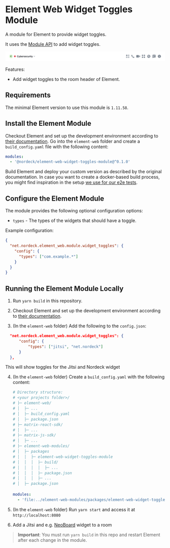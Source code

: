 # Element Web Widget Toggles Module

A module for Element to provide widget toggles.

It uses the [Module API](https://www.npmjs.com/package/@matrix-org/react-sdk-module-api) to add widget toggles.

<img src="./docs/widget-toggles.png" alt="widget toggles" />

Features:

- Add widget toggles to the room header of Element.

## Requirements

The minimal Element version to use this module is `1.11.58`.

## Install the Element Module

Checkout Element and set up the development environment according to [their documentation](https://github.com/vector-im/element-web/#building-from-source).
Go into the `element-web` folder and create a `build_config.yaml` file with the following content:

```yaml
modules:
  - '@nordeck/element-web-widget-toggles-module@^0.1.0'
```

Build Element and deploy your custom version as described by the original documentation.
In case you want to create a docker-based build process, you might find inspiration in the setup [we use for our e2e tests](../../e2e/src/deploy/elementWeb/Dockerfile).

## Configure the Element Module

The module provides the following optional configuration options:

- `types` - The types of the widgets that should have a toggle.

Example configuration:

```json
{
  "net.nordeck.element_web.module.widget_toggles": {
    "config": {
      "types": ["com.example.*"]
    }
  }
}
```

## Running the Element Module Locally

1. Run `yarn build` in this repository.

2. Checkout Element and set up the development environment according to [their documentation](https://github.com/vector-im/element-web/#building-from-source).

3. (In the `element-web` folder) Add the following to the `config.json`:

```json
  "net.nordeck.element_web.module.widget_toggles": {
      "config": {
          "types": ["jitsi", "net.nordeck"]
      }
  },
```

This will show toggles for the Jitsi and Nordeck widget

4. (In the `element-web` folder) Create a `build_config.yaml` with the following content:

   ```yaml
   # Directory structure:
   # <your projects folder>/
   # ├─ element-web/
   # │  ├─ ...
   # │  ├─ build_config.yaml
   # │  ├─ package.json
   # ├─ matrix-react-sdk/
   # │  ├─ ...
   # ├─ matrix-js-sdk/
   # │  ├─ ...
   # ├─ element-web-modules/
   # │  ├─ packages
   # │  │  ├─ element-web-widget-toggles-module
   # │  │  │  ├─ build/
   # │  │  │  │  ├─ ...
   # │  │  │  ├─ package.json
   # │  │  │  ├─ ...
   # │  ├─ package.json

   modules:
     - 'file:../element-web-modules/packages/element-web-widget-toggles-module'
   ```

5. (In the `element-web` folder) Run `yarn start` and access it at `http://localhost:8080`

6. Add a Jitsi and e.g. [NeoBoard](https://github.com/nordeck/matrix-neoboard?tab=readme-ov-file#demo) widget to a room

> **Important**: You must run `yarn build` in this repo and restart Element after each change in the module.
